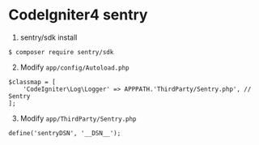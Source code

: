 # CodeIgniter4 sentry

1. sentry/sdk install
```
$ composer require sentry/sdk
```
2. Modify `app/config/Autoload.php`
```
$classmap = [
    'CodeIgniter\Log\Logger' => APPPATH.'ThirdParty/Sentry.php', // Sentry
];
```
3. Modify `app/ThirdParty/Sentry.php`
```
define('sentryDSN', '__DSN__');
```
